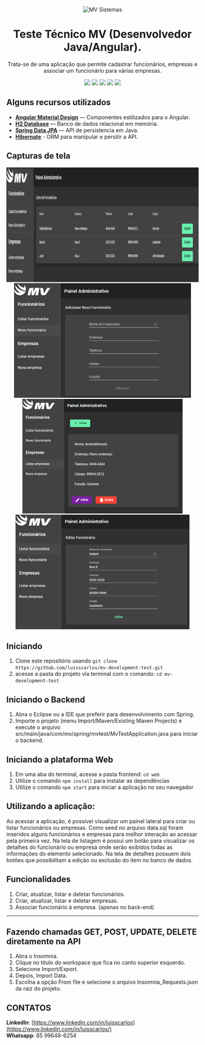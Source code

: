 <div align="center">
  <img src="https://mv.com.br/assets/img/layout/logo.svg" height="100px" alt="MV Sistemas"/>
</div>

<div align="center">

  # Teste Técnico MV (Desenvolvedor Java/Angular).
  Trata-se de uma aplicação que permite cadastrar funcionários, empresas e associar um funcionário para várias empresas.


  ![](https://img.shields.io/badge/autor-Luis%20Carlos-brightgreen)
  ![](https://img.shields.io/badge/Front--End-Angular-brightgreen)
  ![](https://img.shields.io/badge/Language-Typescript-brightgreen)
  ![](https://img.shields.io/badge/Back--End-Spring-brightgreen)
  ![](https://img.shields.io/badge/Language-Java-brightgreen)
</div> 

## Alguns recursos utilizados

- **[Angular Material Design](https://material.angular.io/)** — Componentes estilizados para o Angular.
- **[H2 Database](https://www.h2database.com/)** — Banco de dados relacional em memória.
- **[Spring Data JPA](https://spring.io/projects/spring-data-jpa#overview)** — API de persistencia em Java.
- **[Hibernate](https://hibernate.org/orm/)** - ORM para manipular e persitir a API.

## Capturas de tela

<div align="center">
  <img src="https://github.com/luisscarlos/mv-development-test/blob/main/.github/list.PNG" height="300px" alt="MV Sistemas"/>
  <img src="https://github.com/luisscarlos/mv-development-test/blob/main/.github/newPNG.PNG" height="300px" alt="MV Sistemas"/>
  <img src="https://github.com/luisscarlos/mv-development-test/blob/main/.github/detail.PNG" height="300px" alt="MV Sistemas"/>
  <img src="https://github.com/luisscarlos/mv-development-test/blob/main/.github/editPNG.PNG" height="300px" alt="MV Sistemas"/>
</div>

## Iniciando

1. Clone este  reposítório usando `git clone https://github.com/luisscarlos/mv-development-test.git`
2. acesse a pasta do projeto via terminal com o comando: `cd mv-development-test`<br />

## Iniciando o Backend

1. Abra o Eclipse ou a IDE que preferir para desenvolvimento com Spring.
2. Importe o projeto (menu Import/Maven/Existing Maven Projects) e execute o arquivo src/main/java/com/mv/spring/mvtest/MvTestApplication.java para iniciar o backend.

## Iniciando a plataforma Web

1. Em uma aba do terminal, acesse a pasta frontend: `cd web`
2. Utilize o comando  `npm install` para instalar as dependências
3. Utilize o comando `npm start` para iniciar a aplicação no seu navegador

## Utilizando a aplicação:
Ao acessar a aplicação, é possível visualizar um painel lateral para criar ou listar funcionários ou empresas.  Como seed no arquivo data.sql foram inseridos alguns funcionários e empresas para melhor interação ao acessar pela primeira vez. Na tela de listagem é possui um botão para visualizar os detalhes do funcionário ou empresa onde serão exibidos todas as informações do elemento selecionado. Na tela de detalhes possuem dois botões que possibilitam a edição ou exclusão do item no banco de dados.

## Funcionalidades

1. Criar, atualizar, listar e deletar funcionários.
2. Criar, atualizar, listar e deletar empresas.
3. Associar funcionário à empresa. (apenas no back-end)
***

## Fazendo chamadas GET, POST, UPDATE, DELETE diretamente na API
1. Abra o Insomnia.
2. Clique no título do workspace que fica no canto superior esquerdo.
3. Selecione Import/Export.
4. Depois, Import Data.
5. Escolha a opção From file e selecione o arquivo Insomnia_Requests.json da raiz do projeto.


## CONTATOS
**LinkedIn**: [https://www.linkedin.com/in/luisscarlos](https://www.linkedin.com/in/luisscarlos/)  
**Whatsapp**: 85 99648-6254
